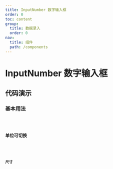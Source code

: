 ```yaml
---
title: InputNumber 数字输入框
order: 0
toc: content
group:
  title: 数据录入
  order: 0
nav:
  title: 组件
  path: /components
---
```


# InputNumber 数字输入框

## 代码演示

### 基本用法

<code src="./demos/basic.tsx" />

### 单位可切换

<code src="./demos/after.tsx" />

### 尺寸

<code src="./demos/size.tsx" />
